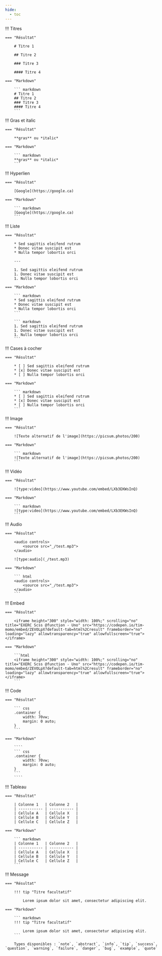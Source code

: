 ```yaml
---
hide:
  - toc
---
```


!!! Titres

    === "Résultat"

        # Titre 1

        ## Titre 2

        ### Titre 3

        #### Titre 4

    === "Markdown"

        ``` markdown
        # Titre 1
        ## Titre 2
        ### Titre 3
        #### Titre 4
        ```

!!! Gras et italic

    === "Résultat"

        **gras** ou *italic*

    === "Markdown"

        ``` markdown
        **gras** ou *italic*
        ```

!!! Hyperlien

    === "Résultat"

        [Google](https://google.ca)

    === "Markdown"

        ``` markdown
        [Google](https://google.ca)
        ```

!!! Liste

    === "Résultat"

        * Sed sagittis eleifend rutrum
        * Donec vitae suscipit est
        * Nulla tempor lobortis orci

        ---

        1. Sed sagittis eleifend rutrum
        1. Donec vitae suscipit est
        1. Nulla tempor lobortis orci

    === "Markdown"

        ``` markdown
        * Sed sagittis eleifend rutrum
        * Donec vitae suscipit est
        * Nulla tempor lobortis orci
        ```

        ``` markdown
        1. Sed sagittis eleifend rutrum
        1. Donec vitae suscipit est
        1. Nulla tempor lobortis orci
        ```

!!! Cases à cocher

    === "Résultat"

        * [ ] Sed sagittis eleifend rutrum
        * [x] Donec vitae suscipit est
        * [ ] Nulla tempor lobortis orci

    === "Markdown"

        ``` markdown
        * [ ] Sed sagittis eleifend rutrum
        * [x] Donec vitae suscipit est
        * [ ] Nulla tempor lobortis orci
        ```

!!! Image

    === "Résultat"

        ![Texte alternatif de l'image](https://picsum.photos/200)

    === "Markdown"

        ``` markdown
        ![Texte alternatif de l'image](https://picsum.photos/200)
        ```

!!! Vidéo

    === "Résultat"

        ![type:video](https://www.youtube.com/embed/LXb3EKWsInQ)

    === "Markdown"

        ``` markdown
        ![type:video](https://www.youtube.com/embed/LXb3EKWsInQ)
        ```

!!! Audio

    === "Résultat"

        <audio controls>
            <source src="_/test.mp3">
        </audio>

        ![type:audio](_/test.mp3)

    === "Markdown"

        ``` html
        <audio controls>
            <source src="_/test.mp3">
        </audio>
        ```

!!! Embed

    === "Résultat"

        <iframe height="300" style="width: 100%;" scrolling="no" title="EXERC Scss @function - Uno" src="https://codepen.io/tim-momo/embed/ZEVOLpX?default-tab=html%2Cresult" frameborder="no" loading="lazy" allowtransparency="true" allowfullscreen="true"></iframe>

    === "Markdown"

        ```html
        <iframe height="300" style="width: 100%;" scrolling="no" title="EXERC Scss @function - Uno" src="https://codepen.io/tim-momo/embed/ZEVOLpX?default-tab=html%2Cresult" frameborder="no" loading="lazy" allowtransparency="true" allowfullscreen="true"></iframe>
        ```

!!! Code

    === "Résultat"

        ``` css
        .container {
            width: 70vw;
            margin: 0 auto;
        }
        ```

    === "Markdown"

        ````
        ``` css
        .container {
            width: 70vw;
            margin: 0 auto;
        }
        ```
        ````

!!! Tableau

    === "Résultat"

        | Colonne 1   | Colonne 2   |
        | ----------- | ----------- |
        | Cellule A   | Cellule X   |
        | Cellule B   | Cellule Y   |
        | Cellule C   | Cellule Z   |

    === "Markdown"

        ``` markdown
        | Colonne 1   | Colonne 2   |
        | ----------- | ----------- |
        | Cellule A   | Cellule X   |
        | Cellule B   | Cellule Y   |
        | Cellule C   | Cellule Z   |
        ```

!!! Message

    === "Résultat"
        
        !!! tip "Titre facultatif"

            Lorem ipsum dolor sit amet, consectetur adipiscing elit.

    === "Markdown"

        ``` markdown
        !!! tip "Titre facultatif"

            Lorem ipsum dolor sit amet, consectetur adipiscing elit.
        ```

        Types disponibles : `note`, `abstract`, `info`, `tip`, `success`, `question`, `warning`, `failure`, `danger`, `bug`, `example`, `quote` 
